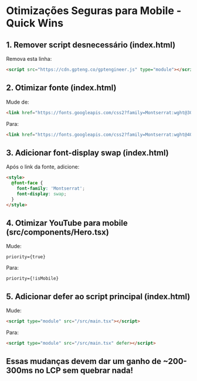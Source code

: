 # Otimizações Seguras para Mobile - Quick Wins

## 1. Remover script desnecessário (index.html)

Remova esta linha:
```html
<script src="https://cdn.gpteng.co/gptengineer.js" type="module"></script>
```

## 2. Otimizar fonte (index.html)

Mude de:
```html
<link href="https://fonts.googleapis.com/css2?family=Montserrat:wght@300;400;500;600;700&display=swap" rel="stylesheet">
```

Para:
```html
<link href="https://fonts.googleapis.com/css2?family=Montserrat:wght@400;600;700&display=swap" rel="stylesheet">
```

## 3. Adicionar font-display swap (index.html)

Após o link da fonte, adicione:
```html
<style>
  @font-face {
    font-family: 'Montserrat';
    font-display: swap;
  }
</style>
```

## 4. Otimizar YouTube para mobile (src/components/Hero.tsx)

Mude:
```tsx
priority={true}
```

Para:
```tsx
priority={!isMobile}
```

## 5. Adicionar defer ao script principal (index.html)

Mude:
```html
<script type="module" src="/src/main.tsx"></script>
```

Para:
```html
<script type="module" src="/src/main.tsx" defer></script>
```

## Essas mudanças devem dar um ganho de ~200-300ms no LCP sem quebrar nada!
